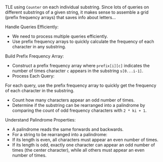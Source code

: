 TLE using `Counter` on each individual substring. Since lots of queries on different substrings of a given string, it makes sense to assemble a grid (prefix frequency arrays) that saves info about letters...

Handle Queries Efficiently:
- We need to process multiple queries efficiently.
- Use prefix frequency arrays to quickly calculate the frequency of each character in any substring.​

Build Prefix Frequency Array:
- Construct a prefix frequency array where `prefix[i][c]` indicates the number of times character `c` appears in the substring `s[0...i-1]`.
- Process Each Query:

For each query, use the prefix frequency array to quickly get the frequency of each character in the substring.
- Count how many characters appear an odd number of times.
- Determine if the substring can be rearranged into a palindrome by comparing the count of odd frequency characters with `2 * ki + 1`.

Understand Palindrome Properties:
- A palindrome reads the same forwards and backwards.
- For a string to be rearranged into a palindrome:
- If its length is even, all characters must appear an even number of times.
- If its length is odd, exactly one character can appear an odd number of times (the center character), while all others must appear an even number of times.
